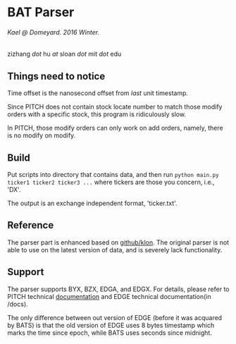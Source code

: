 # BAT Parser
###### Kael @ Domeyard. 2016 Winter.
zizhang _dot_ hu _at_ sloan _dot_ mit _dot_ edu


## Things need to notice

Time offset is the nanosecond offset from _last_ unit timestamp.

Since PITCH does not contain stock locate number to match those modify orders with a specific stock, this program is ridiculously slow. 

In PITCH, those modify orders can only work on add orders, namely, there is no modify on modify.

## Build
Put scripts into directory that contains data, and then run `python main.py ticker1 ticker2 ticker3 ...` where tickers are those you concern, i.e., 'DX'.

The output is an exchange independent format, 'ticker.txt'.

## Reference
The parser part is enhanced based on [github/klon](https://github.com/klon/bats-pitch-parser). The original parser is not
able to use on the latest version of data, and is severely lack functionality.


## Support
The parser supports BYX, BZX, EDGA, and EDGX. For details, please refer to PITCH technical [documentation](http://cdn.batstrading.com/resources/membership/BATS_US_EQUITIES_OPTIONS_MULTICAST_PITCH_SPECIFICATION.pdf) and EDGE technical documentation(in /docs).

The only difference between out version of EDGE (before it was acquared by BATS) is that the old version of EDGE uses 8 bytes timestamp which marks the time since epoch, while BATS uses seconds since midnight.
